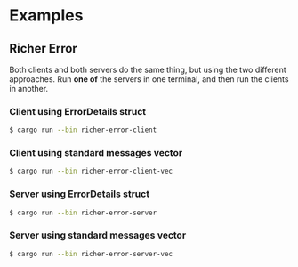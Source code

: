 # Examples

## Richer Error
Both clients and both servers do the same thing, but using the two different
approaches. Run **one of** the servers in one terminal, and then run the clients
in another.

### Client using ErrorDetails struct

```bash
$ cargo run --bin richer-error-client
```

### Client using standard messages vector

```bash
$ cargo run --bin richer-error-client-vec
```

### Server using ErrorDetails struct

```bash
$ cargo run --bin richer-error-server
```

### Server using standard messages vector

```bash
$ cargo run --bin richer-error-server-vec
```